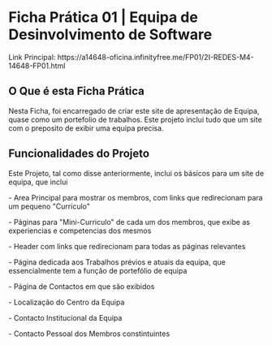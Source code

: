 <h1 text-align="center">Ficha Prática 01 | Equipa de Desinvolvimento de Software</h1>
<p>Link Principal: https://a14648-oficina.infinityfree.me/FP01/2I-REDES-M4-14648-FP01.html </p>
<h2>O Que é esta Ficha Prática</h2>
<p>
   Nesta Ficha, foi encarregado de criar este site de apresentação de Equipa, quase como um portefolio de trabalhos. Este projeto inclui tudo que um site com o preposito de exibir uma equipa precisa. 
</p>
<h2>Funcionalidades do Projeto</h2>

  <p> Este Projeto, tal como disse anteriormente, inclui os básicos para um site de equipa, que inclui </p>
 <p>  - Area Principal para mostrar os membros, com links que redirecionam para um pequeno "Curriculo" </p>
 <p>  - Páginas para "Mini-Curriculo" de cada um dos membros, que exibe as experiencias e competencias dos mesmos</p>
 <p>  - Header com links que redirecionam para todas as páginas relevantes</p>
 <p>  - Página dedicada aos Trabalhos prévios e atuais da equipa, que essencialmente tem a função de portefólio de equipa</p>
 <p>  - Página de Contactos em que são exibidos</p>
<p>      - Localização do Centro da Equipa</p>
<p>      - Contacto Institucional da Equipa</p>
<p>      - Contacto Pessoal dos Membros constintuintes</p>
<h2>
   
</h2>
